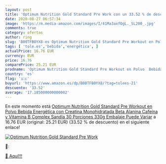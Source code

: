 ```yaml
---
layout: post
title: 'Optimum Nutrition Gold Standard Pre Work con un 33.52 % de descuento'
date: 2020-08-27 06:57:34
image: 'https://m.media-amazon.com/images/I/41Ma3axfOgL._SL200_.jpg'
comments: true
category: ofertas
author: ring
slug: 'B00TFB0YX8-es Optimum Nutrition Gold Standard Pre Workout en Polvo...'
tags: [ 'tole.es','bebida','energética', ]
actualPrice: 16.76 EUR
currency: EUR
price: 16.76
comparePrice: 25.21 EUR
prodname: 'Optimum Nutrition Gold Standard Pre Workout en Polvo  Bebida Energética con Creatina Monohidratada  Beta Alanina  Cafeína y Vitamina B Complex  Sandía  30 Porciones  330g  Embalaje Puede Variar'
country: 'es'
flag: '🇪🇸'
buyurl: 'https://www.amazon.es/dp/B00TFB0YX8/?tag=tolees-21'
descuento: '33.52'
average: '17.185000000000002'
---
```


En este momento está [Optimum Nutrition Gold Standard Pre Workout en Polvo  Bebida Energética con Creatina Monohidratada  Beta Alanina  Cafeína y Vitamina B Complex  Sandía  30 Porciones  330g  Embalaje Puede Variar](https://www.amazon.es/dp/B00TFB0YX8/?tag=tolees-21) a 16.76 EUR (original: 25.21 EUR) (33.52 %  de descuento) en el siguiente enlace!

[![Optimum Nutrition Gold Standard Pre Work](https://m.media-amazon.com/images/I/41Ma3axfOgL._SL200_.jpg)](https://www.amazon.es/dp/B00TFB0YX8/?tag=tolees-21)

🔎:


[🛒 Aquí!!!](https://www.amazon.es/dp/B00TFB0YX8/?tag=tolees-21)
